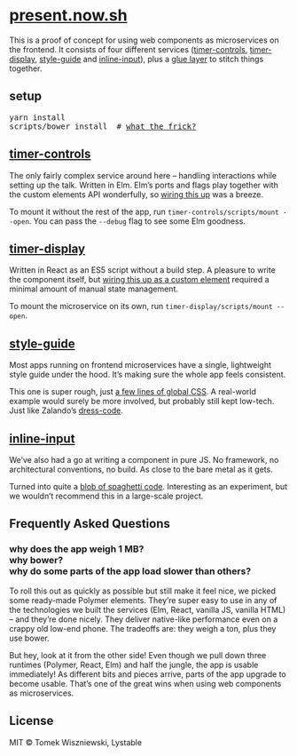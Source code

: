 # <a id="/"></a>[present.now.sh](https://present.now.sh)

This is a proof of concept for using web components as microservices on the frontend. It consists of four different services ([timer-controls](#/timer-controls), [timer-display](#/timer-display), [style-guide](#/style-guide) and [inline-input](#/inline-input)), plus a [glue layer](#/glue-layer) to stitch things together.



## setup

<pre>
yarn install
scripts/bower install  # <a href="#/faq/polymer">what the frick?</a>
</pre>



## <a id="/timer-controls"></a>[timer-controls](./timer-controls)

The only fairly complex service around here – handling interactions while setting up the talk. Written in Elm. Elm’s ports and flags play together with the custom elements API wonderfully, so [wiring this up](./timer-controls/build/bundle/timer-controls.js) was a breeze.

To mount it without the rest of the app, run `timer-controls/scripts/mount --open`. You can pass the `--debug` flag to see some Elm goodness.



## <a id="/timer-display"></a>[timer-display](./timer-display)

Written in React as an ES5 script without a build step. A pleasure to write the component itself, but [wiring this up as a custom element](./timer-display/dist/script.js#L105) required a minimal amount of manual state management.

To mount the microservice on its own, run `timer-display/scripts/mount --open`.



## <a id="/style-guide"></a>[style-guide](./style-guide)

Most apps running on frontend microservices have a single, lightweight style guide under the hood. It’s making sure the whole app feels consistent.

This one is super rough, just [a few lines of global CSS](./style-guide/style-guide.html). A real-world example would surely be more involved, but probably still kept low-tech. Just like Zalando’s [dress-code](https://zalando.github.io/dress-code/).



## <a id="/inline-input"></a>[inline-input](./inline-input)

We’ve also had a go at writing a component in pure JS. No framework, no architectural conventions, no build. As close to the bare metal as it gets.

Turned into quite a [blob of spaghetti code](./inline-input/inline-input.js). Interesting as an experiment, but we wouldn’t recommend this in a large-scale project.



## Frequently Asked Questions

<h3 id="/faq/bower">why does the app weigh 1 MB?<br/>why bower?<br/>why do some parts of the app load slower than others?</h3>

To roll this out as quickly as possible but still make it feel nice, we picked some ready-made Polymer elements. They’re super easy to use in any of the technologies we built the services (Elm, React, vanilla JS, vanilla HTML) – and they’re done nicely. They deliver native-like performance even on a crappy old low-end phone. The tradeoffs are: they weigh a ton, plus they use bower.

But hey, look at it from the other side! Even though we pull down three runtimes (Polymer, React, Elm) and half the jungle, the app is usable immediately! As different bits and pieces arrive, parts of the app upgrade to become usable. That’s one of the great wins when using web components as microservices.


## License

MIT © Tomek Wiszniewski, Lystable
